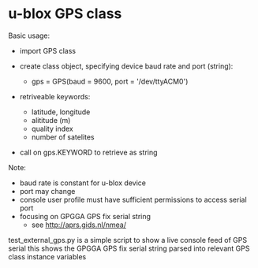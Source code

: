 # u-blox GPS class

Basic usage:
- import GPS class
- create class object, specifying device baud rate and port (string):
  - gps = GPS(baud = 9600, port = '/dev/ttyACM0')

- retriveable keywords:
  - latitude, longitude
  - alititude (m)
  - quality index 
  - number of satelites 

- call on gps.KEYWORD to retrieve as string 

Note: 
  - baud rate is constant for u-blox device
  - port may change
  - console user profile must have sufficient permissions to access serial port
  - focusing on GPGGA GPS fix serial string
    - see http://aprs.gids.nl/nmea/

test_external_gps.py is a simple script to show a live console feed of GPS serial 
this shows the GPGGA GPS fix serial string parsed into relevant GPS class instance variables

